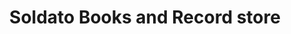 ---
title: "Soldato Books and Record store"
url: /rutherford/soldato-books-and-record-store/
shop: books
---